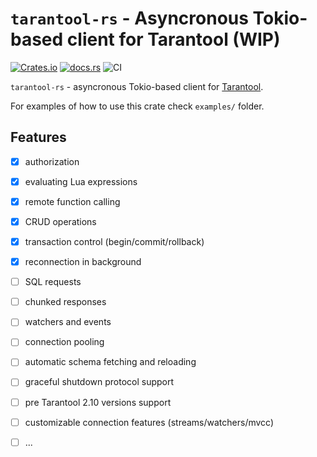 # `tarantool-rs` - Asyncronous Tokio-based client for Tarantool (WIP)

[![Crates.io](https://img.shields.io/crates/v/tarantool-rs)](https://crates.io/crates/tarantool-rs)
[![docs.rs](https://img.shields.io/docsrs/tarantool-rs/latest)](https://docs.rs/tarantool-rs/latest)
![CI](https://github.com/Flowneee/tarantool-rs/actions/workflows/ci.yml/badge.svg)

`tarantool-rs` - asyncronous Tokio-based client for [Tarantool](https://www.tarantool.io).

For examples of how to use this crate check `examples/` folder. 

## Features

* [x] authorization
* [x] evaluating Lua expressions
* [x] remote function calling
* [x] CRUD operations
* [x] transaction control (begin/commit/rollback)
* [x] reconnection in background
* [ ] SQL requests
* [ ] chunked responses
* [ ] watchers and events
* [ ] connection pooling
* [ ] automatic schema fetching and reloading
* [ ] graceful shutdown protocol support
* [ ] pre Tarantool 2.10 versions support
* [ ] customizable connection features (streams/watchers/mvcc)
* [ ] ...


